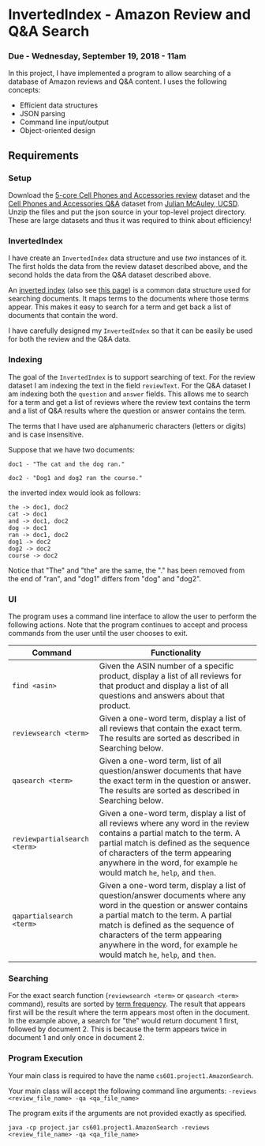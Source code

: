 InvertedIndex - Amazon Review and Q&A Search
===========================================

### Due - Wednesday, September 19, 2018 - 11am

In this project, I have implemented a program to allow searching of a database of Amazon reviews and Q&A content. I uses the following concepts:

- Efficient data structures
- JSON parsing
- Command line input/output
- Object-oriented design

## Requirements

### Setup

Download the [5-core Cell Phones and Accessories review](http://snap.stanford.edu/data/amazon/productGraph/categoryFiles/reviews_Cell_Phones_and_Accessories_5.json.gz) dataset and the [Cell Phones and Accessories Q&A](http://jmcauley.ucsd.edu/data/amazon/qa/qa_Cell_Phones_and_Accessories.json.gz) dataset from [Julian McAuley, UCSD](http://jmcauley.ucsd.edu/data/amazon/). Unzip the files and put the json source in your top-level project directory. These are large datasets and thus it was required to think about efficiency!

### InvertedIndex

I have create an `InvertedIndex` data structure and use *two* instances of it. The first holds the data from the review dataset described above, and the second holds the data from the Q&A dataset described above. 

An [inverted index](https://en.wikipedia.org/wiki/Inverted_index) (also see [this page](https://nlp.stanford.edu/IR-book/html/htmledition/a-first-take-at-building-an-inverted-index-1.html)) is a common data structure used for searching documents. It maps terms to the documents where those terms appear. This makes it easy to search for a term and get back a list of documents that contain the word.

I have carefully designed my `InvertedIndex` so that it can be easily be used for both the review and the Q&A data.

### Indexing 

The goal of the `InvertedIndex` is to support searching of text. For the review dataset I am indexing the text in the field `reviewText`. For the Q&A dataset I am indexing both the `question` and `answer` fields. This allows me to search for a term and get a list of reviews where the review text contains the term and a list of Q&A results where the question or answer contains the term.

The terms that I have used are alphanumeric characters (letters or digits) and is case insensitive.

Suppose that we have two documents:

```
doc1 - "The cat and the dog ran."

doc2 - "Dog1 and dog2 ran the course."
```

the inverted index would look as follows:

```
the -> doc1, doc2
cat -> doc1
and -> doc1, doc2
dog -> doc1
ran -> doc1, doc2
dog1 -> doc2
dog2 -> doc2
course -> doc2
```

Notice that "The" and "the" are the same, the "." has been removed from the end of "ran", and "dog1" differs from "dog" and "dog2".


### UI

The program uses a command line interface to allow the user to perform the following actions. Note that the program continues to accept and process commands from the user until the user chooses to exit.

| Command | Functionality |
| ------ | -------- |  
| `find <asin>` | Given the ASIN number of a specific product, display a list of all reviews for that product and display a list of all questions and answers about that product. |  
| `reviewsearch <term>` | Given a one-word term, display a list of all reviews that contain the exact term. The results are sorted as described in Searching below. |  
| `qasearch <term>` | Given a one-word term, list of all question/answer documents that have the exact term in the question or answer. The results are sorted as described in Searching below. |  
| `reviewpartialsearch <term>` | Given a one-word term, display a list of all reviews where any word in the review contains a partial match to the term. A partial match is defined as the sequence of characters of the term appearing anywhere in the word, for example `he` would match `he`, `help`, and `then`. |  
| `qapartialsearch <term>` | Given a one-word term, display a list of question/answer documents where any word in the question or answer contains a partial match to the term. A partial match is defined as the sequence of characters of the term appearing anywhere in the word, for example `he` would match `he`, `help`, and `then`. |  

### Searching

For the exact search function (`reviewsearch <term>` or `qasearch <term>` command), results are sorted by [term frequency](https://nlp.stanford.edu/IR-book/html/htmledition/term-frequency-and-weighting-1.html). The result that appears first will be the result where the term appears most often in the document. In the example above, a search for "the" would return document 1 first, followed by document 2. This is because the term appears twice in document 1 and only once in document 2.

### Program Execution

Your main class is required to have the name `cs601.project1.AmazonSearch`.

Your main class will accept the following command line arguments: `-reviews <review_file_name> -qa <qa_file_name>`

The program exits if the arguments are not provided exactly as specified.


`java -cp project.jar cs601.project1.AmazonSearch -reviews <review_file_name> -qa <qa_file_name>` 